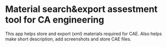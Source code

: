 # Material search&export assestment tool for CA engineering

This app helps store and export (xml) materials required for CAE.
Also helps make short description, add screenshots and store CAE files.